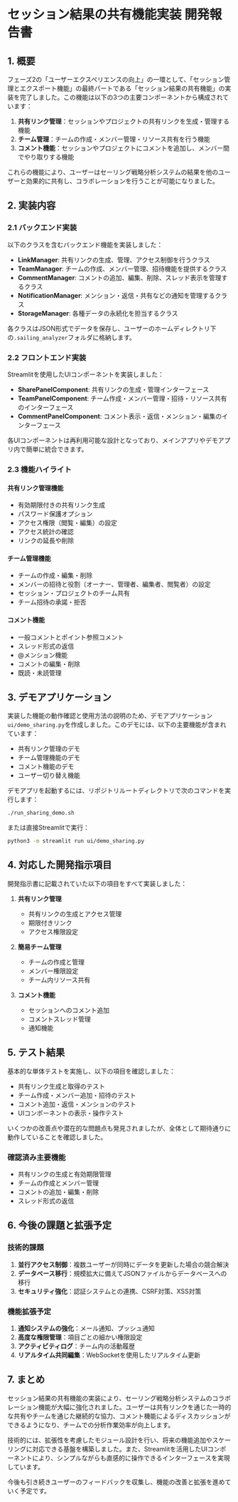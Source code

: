 # セッション結果の共有機能実装 開発報告書

## 1. 概要

フェーズ2の「ユーザーエクスペリエンスの向上」の一環として、「セッション管理とエクスポート機能」の最終パートである「セッション結果の共有機能」の実装を完了しました。この機能は以下の3つの主要コンポーネントから構成されています：

1. **共有リンク管理**：セッションやプロジェクトの共有リンクを生成・管理する機能
2. **チーム管理**：チームの作成・メンバー管理・リソース共有を行う機能
3. **コメント機能**：セッションやプロジェクトにコメントを追加し、メンバー間でやり取りする機能

これらの機能により、ユーザーはセーリング戦略分析システムの結果を他のユーザーと効果的に共有し、コラボレーションを行うことが可能になりました。

## 2. 実装内容

### 2.1 バックエンド実装

以下のクラスを含むバックエンド機能を実装しました：

- **LinkManager**: 共有リンクの生成、管理、アクセス制御を行うクラス
- **TeamManager**: チームの作成、メンバー管理、招待機能を提供するクラス
- **CommentManager**: コメントの追加、編集、削除、スレッド表示を管理するクラス
- **NotificationManager**: メンション・返信・共有などの通知を管理するクラス
- **StorageManager**: 各種データの永続化を担当するクラス

各クラスはJSON形式でデータを保存し、ユーザーのホームディレクトリ下の`.sailing_analyzer`フォルダに格納します。

### 2.2 フロントエンド実装

Streamlitを使用したUIコンポーネントを実装しました：

- **SharePanelComponent**: 共有リンクの生成・管理インターフェース
- **TeamPanelComponent**: チーム作成・メンバー管理・招待・リソース共有のインターフェース
- **CommentPanelComponent**: コメント表示・返信・メンション・編集のインターフェース

各UIコンポーネントは再利用可能な設計となっており、メインアプリやデモアプリ内で簡単に統合できます。

### 2.3 機能ハイライト

#### 共有リンク管理機能
- 有効期限付きの共有リンク生成
- パスワード保護オプション
- アクセス権限（閲覧・編集）の設定
- アクセス統計の確認
- リンクの延長や削除

#### チーム管理機能
- チームの作成・編集・削除
- メンバーの招待と役割（オーナー、管理者、編集者、閲覧者）の設定
- セッション・プロジェクトのチーム共有
- チーム招待の承諾・拒否

#### コメント機能
- 一般コメントとポイント参照コメント
- スレッド形式の返信
- @メンション機能
- コメントの編集・削除
- 既読・未読管理

## 3. デモアプリケーション

実装した機能の動作確認と使用方法の説明のため、デモアプリケーション`ui/demo_sharing.py`を作成しました。このデモには、以下の主要機能が含まれています：

- 共有リンク管理のデモ
- チーム管理機能のデモ
- コメント機能のデモ
- ユーザー切り替え機能

デモアプリを起動するには、リポジトリルートディレクトリで次のコマンドを実行します：

```bash
./run_sharing_demo.sh
```

または直接Streamlitで実行：

```bash
python3 -m streamlit run ui/demo_sharing.py
```

## 4. 対応した開発指示項目

開発指示書に記載されていた以下の項目をすべて実装しました：

1. **共有リンク管理**
   - 共有リンクの生成とアクセス管理
   - 期限付きリンク
   - アクセス権限設定

2. **簡易チーム管理**
   - チームの作成と管理
   - メンバー権限設定
   - チーム内リソース共有

3. **コメント機能**
   - セッションへのコメント追加
   - コメントスレッド管理
   - 通知機能

## 5. テスト結果

基本的な単体テストを実施し、以下の項目を確認しました：

- 共有リンク生成と取得のテスト
- チーム作成・メンバー追加・招待のテスト
- コメント追加・返信・メンションのテスト
- UIコンポーネントの表示・操作テスト

いくつかの改善点や潜在的な問題点も発見されましたが、全体として期待通りに動作していることを確認しました。

### 確認済み主要機能
- 共有リンクの生成と有効期限管理
- チームの作成とメンバー管理
- コメントの追加・編集・削除
- スレッド形式の返信

## 6. 今後の課題と拡張予定

### 技術的課題
1. **並行アクセス制御**：複数ユーザーが同時にデータを更新した場合の競合解決
2. **データベース移行**：規模拡大に備えてJSONファイルからデータベースへの移行
3. **セキュリティ強化**：認証システムとの連携、CSRF対策、XSS対策

### 機能拡張予定
1. **通知システムの強化**：メール通知、プッシュ通知
2. **高度な権限管理**：項目ごとの細かい権限設定
3. **アクティビティログ**：チーム内の活動履歴
4. **リアルタイム共同編集**：WebSocketを使用したリアルタイム更新

## 7. まとめ

セッション結果の共有機能の実装により、セーリング戦略分析システムのコラボレーション機能が大幅に強化されました。ユーザーは共有リンクを通じた一時的な共有やチームを通じた継続的な協力、コメント機能によるディスカッションができるようになり、チームでの分析作業効率が向上します。

技術的には、拡張性を考慮したモジュール設計を行い、将来の機能追加やスケーリングに対応できる基盤を構築しました。また、Streamlitを活用したUIコンポーネントにより、シンプルながらも直感的に操作できるインターフェースを実現しています。

今後も引き続きユーザーのフィードバックを収集し、機能の改善と拡張を進めていく予定です。
